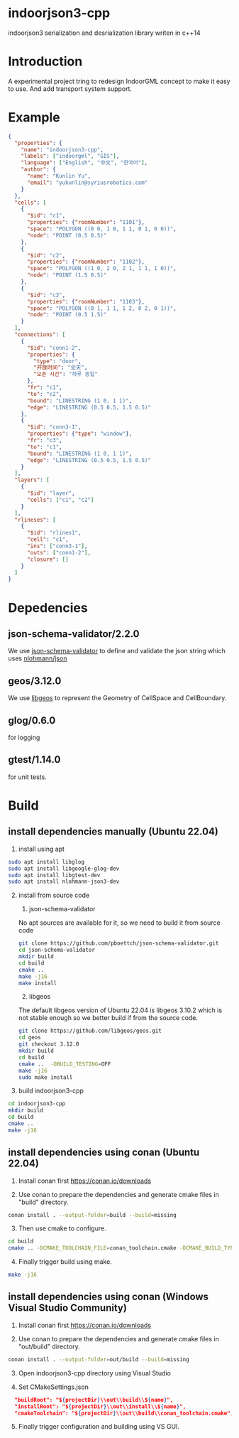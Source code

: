 # indoorjson3-cpp
indoorjson3 serialization and desrialization library writen in c++14

# Introduction
A experimental project tring to redesign IndoorGML concept to make it easy to use. And add transport system support.

# Example
```json
{
  "properties": {
    "name": "indoorjson3-cpp",
    "labels": ["indoorgml", "GIS"],
    "language": ["English", "中文", "한국어"],
    "author": {
      "name": "Kunlin Yu",
      "email": "yukunlin@syriusrobotics.com"
    }
  },
  "cells": [
    {
      "$id": "c1",
      "properties": {"roomNumber": "1101"},
      "space": "POLYGON ((0 0, 1 0, 1 1, 0 1, 0 0))",
      "node": "POINT (0.5 0.5)"
    },
    {
      "$id": "c2",
      "properties": {"roomNumber": "1102"},
      "space": "POLYGON ((1 0, 2 0, 2 1, 1 1, 1 0))",
      "node": "POINT (1.5 0.5)"
    },
    {
      "$id": "c3",
      "properties": {"roomNumber": "1103"},
      "space": "POLYGON ((0 1, 1 1, 1 2, 0 2, 0 1))",
      "node": "POINT (0.5 1.5)"
    }
  ],
  "connections": [
    {
      "$id": "conn1-2",
      "properties": {
        "type": "door",
        "开放时间": "全天",
        "오픈 시간": "하루 종일"
      },
      "fr": "c1",
      "to": "c2",
      "bound": "LINESTRING (1 0, 1 1)",
      "edge": "LINESTRING (0.5 0.5, 1.5 0.5)"
    },
    {
      "$id": "conn3-1",
      "properties": {"type": "window"},
      "fr": "c3",
      "to": "c1",
      "bound": "LINESTRING (1 0, 1 1)",
      "edge": "LINESTRING (0.5 0.5, 1.5 0.5)"
    }
  ],
  "layers": [
    {
      "$id": "layer",
      "cells": ["c1", "c2"]
    }
  ],
  "rlineses": [
    {
      "$id": "rlines1",
      "cell": "c1",
      "ins": ["conn3-1"],
      "outs": ["conn1-2"],
      "closure": []
    }
  ]
}
```

# Depedencies

## json-schema-validator/2.2.0
We use [json-schema-validator](https://github.com/pboettch/json-schema-validator) to define and validate the json string which uses [nlohmann/json](https://github.com/nlohmann/json)

## geos/3.12.0
We use [libgeos](https://github.com/libgeos/geos) to represent the Geometry of CellSpace and CellBoundary.

## glog/0.6.0
for logging

## gtest/1.14.0
for unit tests.

# Build
## install dependencies manually (Ubuntu 22.04)
1. install using apt
```bash
sudo apt install libglog
sudo apt install libgoogle-glog-dev
sudo apt install libgtest-dev
sudo apt install nlohmann-json3-dev
```
2. install from source code
    1. json-schema-validator

    No apt sources are available for it, so we need to build it from source code
    ```bash
    git clone https://github.com/pboettch/json-schema-validator.git
    cd json-schema-validator
    mkdir build
    cd build
    cmake ..
    make -j16
    make install
    ```

    2. libgeos

    The default libgeos version of Ubuntu 22.04 is libgeos 3.10.2 which is not stable enough so we better build if from the source code.
    ```bash
    git clone https://github.com/libgeos/geos.git
    cd geos
    git checkout 3.12.0
    mkdir build
    cd build
    cmake ..  -DBUILD_TESTING=OFF
    make -j16
    sudo make install
    ```

3. build indoorjson3-cpp
```bash
cd indoorjson3-cpp
mkdir build
cd build
cmake ..
make -j16
```


## install dependencies using conan (Ubuntu 22.04)
1. Install conan first https://conan.io/downloads

2. Use conan to prepare the dependencies and generate cmake files in "build" directory.
```bash
conan install . --output-folder=build --build=missing
```
3. Then use cmake to configure.
```bash
cd build
cmake .. -DCMAKE_TOOLCHAIN_FILE=conan_toolchain.cmake -DCMAKE_BUILD_TYPE=Release
```
4. Finally trigger build using make.
```bash
make -j16
```

## install dependencies using conan (Windows Visual Studio Community)
1. Install conan first https://conan.io/downloads

2. Use conan to prepare the dependencies and generate cmake files in "out/build" directory.
```bash
conan install . --output-folder=out/build --build=missing
```

3. Open indoorjson3-cpp directory using Visual Studio

4. Set CMakeSettings.json
```json
  "buildRoot": "${projectDir}\\out\\build\\${name}",
  "installRoot": "${projectDir}\\out\\install\\${name}",
  "cmakeToolchain": "${projectDir}\\out\\build\\conan_toolchain.cmake",
```
5. Finally trigger configuration and building using VS GUI.

